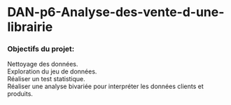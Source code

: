 # DAN-p6-Analyse-des-vente-d-une-librairie

### Objectifs du projet:  
Nettoyage des données.  
Exploration du jeu de données.  
Réaliser un test statistique.  
Réaliser une analyse bivariée pour interpréter les données clients et produits.  

